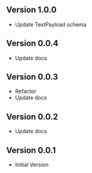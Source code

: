 ## Version 1.0.0

- Update TextPayload schema

## Version 0.0.4

- Update docs

## Version 0.0.3

- Refactor
- Update docs

## Version 0.0.2

- Update docs

## Version 0.0.1

- Initial Version
